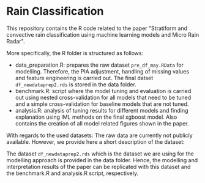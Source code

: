 # Rain Classification

This repository contains the R code related to the paper "Stratiform and convective rain classification using machine learning models and Micro Rain Radar".


More specifically, the R folder is structured as follows:
* data_preparation.R: prepares the raw dataset `pre_df_may.RData` for modelling. Therefore, the PIA adjustment, handling of missing values and feature engineering is carried out. The final datset `df_newdataprep2.rds` is stored in the data folder.
* benchmark.R: script where the model tuning and evaluation is carried out using nested cross-validation for all models that need to be tuned and a simple cross-validation for baseline models that are not tuned.
* analysis.R: analysis of tuning results for different models and finding explanation using IML methods on the final xgboost model. Also contains the creation of all model related figures shown in the paper.

With regards to the used datasets:
The raw data are currently not publicly available. However, we provide here a short description of the dataset:


The dataset `df_newdataprep2.rds` which is the dataset we are using for the modelling approach is provided in the data folder. Hence, the modelling and interpretation results of the paper can be replicated with this dataset and the benchmark.R and analysis.R script, respectively.
